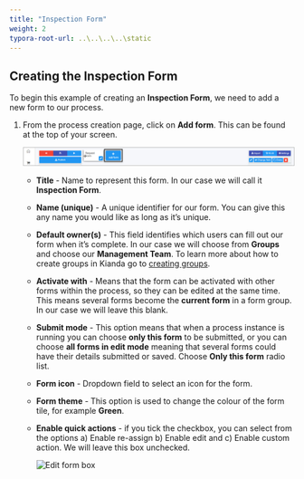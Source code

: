 ```yaml
---
title: "Inspection Form"
weight: 2
typora-root-url: ..\..\..\..\static 
---
```


<!-- The **Inspection Form** for this process will be used by an engineer from our **Request Form**. The engineer will have the ability to access and edit the form. When the engineer submits the **Inspection Form**, we will generate a word document, convert it to a PDF file and send it to our **Safety Manager** from our **Request Form**. For this we will use **Generate a word document** rule along with **Convert to PDF** rule. We will also then use **Send email** rule to send.  -->

## Creating the Inspection Form

To begin this example of creating an **Inspection Form**, we need to add a new form to our process.

1. From the process creation page, click on **Add form**. This can be found at the top of your screen. 

   ![](/images/examples-add-form.jpg)

   - **Title** - Name to represent this form. In our case we will call it **Inspection Form**.

   - **Name (unique)** - A unique identifier for our form. You can give this any name you would like as long as it’s unique.

   - **Default owner(s)** - This field identifies which users can fill out our form when it’s complete. In our case we will choose from **Groups** and choose our **Management Team**. To learn more about how to create groups in Kianda go to [creating groups](http://localhost:1313/docs/platform/administration/users/#creating-new-groups).

   - **Activate with** - Means that the form can be activated with other forms within the process, so they can be edited at the same time. This means several forms become the **current form** in a form group. In our case we will leave this blank.

   - **Submit mode** - This option means that when a process instance is running you can choose **only this form** to be submitted, or you can choose **all forms in edit mode** meaning that several forms could have their details submitted or saved. Choose **Only this form** radio list.

   - **Form icon** - Dropdown field to select an icon for the form.

   - **Form theme** - This option is used to change the colour of the form tile, for example **Green**.

   - **Enable quick actions** - if you tick the checkbox, you can select from the options a) Enable re-assign b) Enable edit and c) Enable custom action. We will leave this box unchecked.

     ![Edit form box](/images/examples-inspection-form-edit-box.jpg)


















 













